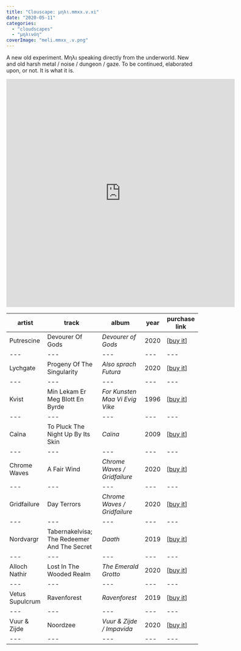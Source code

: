 ```yaml
---
title: "Clouscape: μηλι.mmxx.v.xi"
date: "2020-05-11"
categories: 
  - "cloudscapes"
  - "μηλινόη"
coverImage: "meli.mmxx_.v.png"
---
```


A new old experiment. Μηλι speaking directly from the underworld. New and old harsh metal / noise / dungeon / gaze. To be continued, elaborated upon, or not. It is what it is.

<iframe src="https://www.mixcloud.com/widget/iframe/?feed=%2Feveningoflight%2F%CE%BC%CE%B7%CE%BB%CE%B9mmxxvxi%2F" width="600" height="600" frameborder="0"></iframe>

| **artist** | **track** | **album** | **year** | **purchase link** |
| --- | --- | --- | --- | --- |
| Putrescine | Devourer Of Gods | _Devourer of Gods_ | 2020 | \[[buy it](https://reek-of-putrescine.bandcamp.com/album/devourer-of-gods)\] |
| --- | --- | --- | --- | --- |
| Lychgate | Progeny Of The Singularity | _Also sprach Futura_ | 2020 | \[[buy it](https://lychgate.bandcamp.com/album/also-sprach-futura)\] |
| --- | --- | --- | --- | --- |
| Kvist | Min Lekam Er Meg Blott En Byrde | _For Kunsten Maa Vi Evig Vike_ | 1996 | \[[buy it](https://www.discogs.com/Kvist-For-Kunsten-Maa-Vi-Evig-Vike/release/446395)\] |
| --- | --- | --- | --- | --- |
| Caïna | To Pluck The Night Up By Its Skin | _Caïna_ | 2009 | \[[buy it](https://cainaband.bandcamp.com/album/ca-na-2009)\] |
| --- | --- | --- | --- | --- |
| Chrome Waves | A Fair Wind | _Chrome Waves / Gridfailure_ | 2020 | \[[buy it](https://chromewaves.bandcamp.com/album/chrome-waves-gridfailure-split)\] |
| --- | --- | --- | --- | --- |
| Gridfailure | Day Terrors | _Chrome Waves / Gridfailure_ | 2020 | \[[buy it](https://chromewaves.bandcamp.com/album/chrome-waves-gridfailure-split)\] |
| --- | --- | --- | --- | --- |
| Nordvargr | Tabernakelvisa; The Redeemer And The Secret | _Daath_ | 2019 | \[[buy it](https://cycliclaw.bandcamp.com/album/daath)\] |
| --- | --- | --- | --- | --- |
| Alloch Nathir | Lost In The Wooded Realm | _The Emerald Grotto_ | 2020 | \[[buy it](https://allochnathir.bandcamp.com/album/the-emerald-grotto-2)\] |
| --- | --- | --- | --- | --- |
| Vetus Supulcrum | Ravenforest | _Ravenforest_ | 2019 | \[[buy it](https://vetussupulcrum.bandcamp.com/album/ravenforest)\] |
| --- | --- | --- | --- | --- |
| Vuur & Zijde | Noordzee | _Vuur & Zijde / Impavida_ | 2020 | \[[buy it](https://vuurenzijde.bandcamp.com/album/vuur-zijde-impavida)\] |
| --- | --- | --- | --- | --- |

